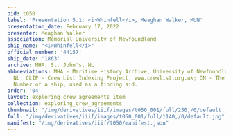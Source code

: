 ```yaml
---
pid: t050
label: 'Presentation 5.1: <i>Whinfell</i>, Meaghan Walker, MUN'
presentation_date: February 17, 2022
presenter: Meaghan Walker
association: Memorial University of Newfoundland
ship_name: "<i>Whinfell</i>"
official_number: '44157'
ship_date: '1863'
archive: MHA, St. John's, NL
abbreviations: MHA - Maritime History Archive, University of Newfoundland, St. John's
  NL; CLIP - Crew List Indexing Project, www.crewlist.org.uk; ON - The permanent Official
  Number of a ship, used as a finding aid.
order: '04'
layout: exploring_crew_agreements_item
collection: exploring_crew_agreements
thumbnail: "/img/derivatives/iiif/images/t050_001/full/250,/0/default.jpg"
full: "/img/derivatives/iiif/images/t050_001/full/1140,/0/default.jpg"
manifest: "/img/derivatives/iiif/t050/manifest.json"
---
```

